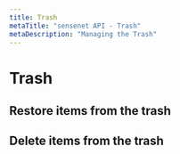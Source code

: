 ```yaml
---
title: Trash
metaTitle: "sensenet API - Trash"
metaDescription: "Managing the Trash"
---
```


# Trash

## Restore items from the trash

## Delete items from the trash
